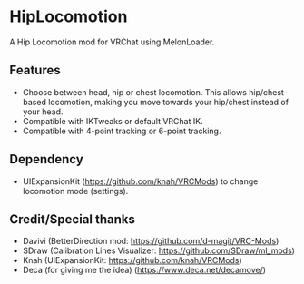 # HipLocomotion
A Hip Locomotion mod for VRChat using MelonLoader.

## Features
- Choose between head, hip or chest locomotion. This allows hip/chest-based locomotion, making you move towards your hip/chest instead of your head.
- Compatible with IKTweaks or default VRChat IK.
- Compatible with 4-point tracking or 6-point tracking.

## Dependency
- UIExpansionKit (https://github.com/knah/VRCMods) to change locomotion mode (settings).

## Credit/Special thanks
- Davivi (BetterDirection mod: https://github.com/d-magit/VRC-Mods)
- SDraw (Calibration Lines Visualizer: https://github.com/SDraw/ml_mods)
- Knah (UIExpansionKit: https://github.com/knah/VRCMods)
- Deca (for giving me the idea) (https://www.deca.net/decamove/)